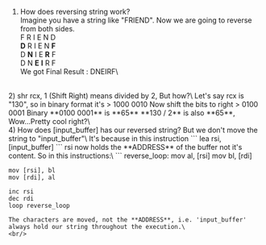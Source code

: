 1) How does reversing string work?\
	Imagine you have a string like "FRIEND". Now we are going to reverse from both sides.\
	F R I E N D\
	**D** R I E N **F**\
	D **N** I E **R** F\
	D N **E** **I** R F\
	We got Final Result : DNEIRF\
<br/>
2) shr rcx, 1 (Shift Right) means divided by 2, But how?\
	Let's say rcx is "130", so in binary format it's
> 1000 0010
	Now shift the bits to right
>  0100 0001
	Binary **0100 0001** is **65**
	**130 / 2** is also **65**, Wow...Pretty cool right?\
<br/>
4) How does [input_buffer] has our reversed string? But we don't move the string to "input_buffer"\
	It's because in this instruction ``` lea rsi, [input_buffer] ``` rsi now holds the **ADDRESS** of the buffer not it's content. So in this instructions:\
```
	reverse_loop:
    mov al, [rsi]           
    mov bl, [rdi]           

    mov [rsi], bl           
    mov [rdi], al           

    inc rsi                 
    dec rdi                 
    loop reverse_loop
```
The characters are moved, not the **ADDRESS**, i.e. 'input_buffer' always hold our string throughout the execution.\
<br/>
